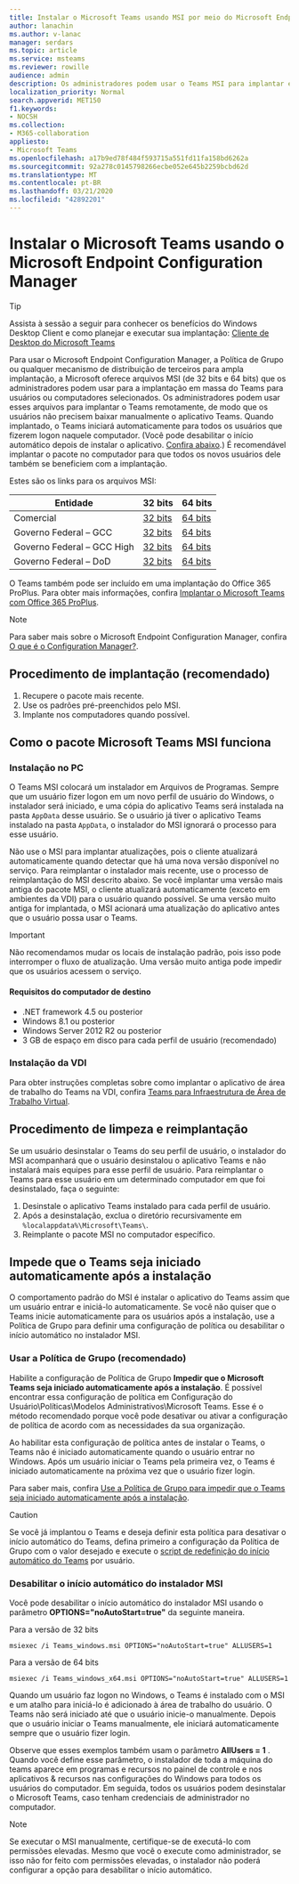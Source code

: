 ```yaml
---
title: Instalar o Microsoft Teams usando MSI por meio do Microsoft Endpoint Configuration Manager
author: lanachin
ms.author: v-lanac
manager: serdars
ms.topic: article
ms.service: msteams
ms.reviewer: rowille
audience: admin
description: Os administradores podem usar o Teams MSI para implantar em massa o Microsoft Teams para usuários ou computadores selecionados.
localization_priority: Normal
search.appverid: MET150
f1.keywords:
- NOCSH
ms.collection:
- M365-collaboration
appliesto:
- Microsoft Teams
ms.openlocfilehash: a17b9ed78f484f593715a551fd11fa158bd6262a
ms.sourcegitcommit: 92a278c0145798266ecbe052e645b2259bcbd62d
ms.translationtype: MT
ms.contentlocale: pt-BR
ms.lasthandoff: 03/21/2020
ms.locfileid: "42892201"
---
```

# <a name="install-microsoft-teams-using-microsoft-endpoint-configuration-manager"></a>Instalar o Microsoft Teams usando o Microsoft Endpoint Configuration Manager

> [!Tip]
> Assista à sessão a seguir para conhecer os benefícios do Windows Desktop Client e como planejar e executar sua implantação: [Cliente de Desktop do Microsoft Teams](https://aka.ms/teams-clients)

Para usar o Microsoft Endpoint Configuration Manager, a Política de Grupo ou qualquer mecanismo de distribuição de terceiros para ampla implantação, a Microsoft oferece arquivos MSI (de 32 bits e 64 bits) que os administradores podem usar para a implantação em massa do Teams para usuários ou computadores selecionados. Os administradores podem usar esses arquivos para implantar o Teams remotamente, de modo que os usuários não precisem baixar manualmente o aplicativo Teams. Quando implantado, o Teams iniciará automaticamente para todos os usuários que fizerem logon naquele computador. (Você pode desabilitar o início automático depois de instalar o aplicativo. [Confira abaixo](#disable-auto-launch-for-the-msi-installer).) É recomendável implantar o pacote no computador para que todos os novos usuários dele também se beneficiem com a implantação.

Estes são os links para os arquivos MSI:


|Entidade  |32 bits      |64 bits      |
|---------|---------|---------|
|Comercial     | [32 bits](https://teams.microsoft.com/downloads/desktopurl?env=production&plat=windows&managedInstaller=true&download=true)        | [64 bits](https://teams.microsoft.com/downloads/desktopurl?env=production&plat=windows&arch=x64&managedInstaller=true&download=true)       |
|Governo Federal – GCC     | [32 bits](https://teams.microsoft.com/downloads/desktopurl?env=production&plat=windows&managedInstaller=true&ring=general_gcc&download=true)       | [64 bits](https://teams.microsoft.com/downloads/desktopurl?env=production&plat=windows&arch=x64&managedInstaller=true&ring=general_gcc&download=true)        |
|Governo Federal – GCC High    | [32 bits](https://gov.teams.microsoft.us/downloads/desktopurl?env=production&plat=windows&managedInstaller=true&download=true)         | [64 bits](https://gov.teams.microsoft.us/downloads/desktopurl?env=production&plat=windows&arch=x64&managedInstaller=true&download=true)        |
|Governo Federal – DoD     | [32 bits](https://dod.teams.microsoft.us/downloads/desktopurl?env=production&plat=windows&managedInstaller=true&download=true)        | [64 bits](https://dod.teams.microsoft.us/downloads/desktopurl?env=production&plat=windows&arch=x64&managedInstaller=true&download=true)        |

O Teams também pode ser incluído em uma implantação do Office 365 ProPlus. Para obter mais informações, confira [Implantar o Microsoft Teams com Office 365 ProPlus](https://docs.microsoft.com/deployoffice/teams-install).

> [!Note]
> Para saber mais sobre o Microsoft Endpoint Configuration Manager, confira [O que é o Configuration Manager?](https://docs.microsoft.com/configmgr/core/understand/introduction).

## <a name="deployment-procedure-recommended"></a>Procedimento de implantação (recomendado)

1. Recupere o pacote mais recente.
2. Use os padrões pré-preenchidos pelo MSI.
3. Implante nos computadores quando possível.

## <a name="how-the-microsoft-teams-msi-package-works"></a>Como o pacote Microsoft Teams MSI funciona

### <a name="pc-installation"></a>Instalação no PC

O Teams MSI colocará um instalador em Arquivos de Programas. Sempre que um usuário fizer logon em um novo perfil de usuário do Windows, o instalador será iniciado, e uma cópia do aplicativo Teams será instalada na pasta `AppData` desse usuário. Se o usuário já tiver o aplicativo Teams instalado na pasta `AppData`, o instalador do MSI ignorará o processo para esse usuário.

Não use o MSI para implantar atualizações, pois o cliente atualizará automaticamente quando detectar que há uma nova versão disponível no serviço. Para reimplantar o instalador mais recente, use o processo de reimplantação do MSI descrito abaixo. Se você implantar uma versão mais antiga do pacote MSI, o cliente atualizará automaticamente (exceto em ambientes da VDI) para o usuário quando possível. Se uma versão muito antiga for implantada, o MSI acionará uma atualização do aplicativo antes que o usuário possa usar o Teams.

> [!Important]
> Não recomendamos mudar os locais de instalação padrão, pois isso pode interromper o fluxo de atualização. Uma versão muito antiga pode impedir que os usuários acessem o serviço.

#### <a name="target-computer-requirements"></a>Requisitos do computador de destino

- .NET framework 4.5 ou posterior
- Windows 8.1 ou posterior
- Windows Server 2012 R2 ou posterior
- 3 GB de espaço em disco para cada perfil de usuário (recomendado)

### <a name="vdi-installation"></a>Instalação da VDI

Para obter instruções completas sobre como implantar o aplicativo de área de trabalho do Teams na VDI, confira [Teams para Infraestrutura de Área de Trabalho Virtual](teams-for-vdi.md).

## <a name="clean-up-and-redeployment-procedure"></a>Procedimento de limpeza e reimplantação

Se um usuário desinstalar o Teams do seu perfil de usuário, o instalador do MSI acompanhará que o usuário desinstalou o aplicativo Teams e não instalará mais equipes para esse perfil de usuário. Para reimplantar o Teams para esse usuário em um determinado computador em que foi desinstalado, faça o seguinte:

1. Desinstale o aplicativo Teams instalado para cada perfil de usuário.
2. Após a desinstalação, exclua o diretório recursivamente em `%localappdata%\Microsoft\Teams\`.
3. Reimplante o pacote MSI no computador específico.

## <a name="prevent-teams-from-starting-automatically-after-installation"></a>Impede que o Teams seja iniciado automaticamente após a instalação

O comportamento padrão do MSI é instalar o aplicativo do Teams assim que um usuário entrar e iniciá-lo automaticamente. Se você não quiser que o Teams inicie automaticamente para os usuários após a instalação, use a Política de Grupo para definir uma configuração de política ou desabilitar o início automático no instalador MSI.

### <a name="use-group-policy-recommended"></a>Usar a Política de Grupo (recomendado)

Habilite a configuração de Política de Grupo **Impedir que o Microsoft Teams seja iniciado automaticamente após a instalação**. É possível encontrar essa configuração de política em Configuração do Usuário\Políticas\Modelos Administrativos\Microsoft Teams. Esse é o método recomendado porque você pode desativar ou ativar a configuração de política de acordo com as necessidades da sua organização.

Ao habilitar esta configuração de política antes de instalar o Teams, o Teams não é iniciado automaticamente quando o usuário entrar no Windows. Após um usuário iniciar o Teams pela primeira vez, o Teams é iniciado automaticamente na próxima vez que o usuário fizer login.

Para saber mais, confira [Use a Política de Grupo para impedir que o Teams seja iniciado automaticamente após a instalação](https://docs.microsoft.com/deployoffice/teams-install#use-group-policy-to-prevent-microsoft-teams-from-starting-automatically-after-installation).

> [!CAUTION]
> Se você já implantou o Teams e deseja definir esta política para desativar o início automático do Teams, defina primeiro a configuração da Política de Grupo com o valor desejado e execute o [script de redefinição do início automático do Teams](scripts/powershell-script-teams-reset-autostart.md) por usuário.

### <a name="disable-auto-launch-for-the-msi-installer"></a>Desabilitar o início automático do instalador MSI

Você pode desabilitar o início automático do instalador MSI usando o parâmetro **OPTIONS="noAutoStart=true"** da seguinte maneira.  

Para a versão de 32 bits

```console
msiexec /i Teams_windows.msi OPTIONS="noAutoStart=true" ALLUSERS=1
```

Para a versão de 64 bits

```console
msiexec /i Teams_windows_x64.msi OPTIONS="noAutoStart=true" ALLUSERS=1
```

Quando um usuário faz logon no Windows, o Teams é instalado com o MSI e um atalho para iniciá-lo é adicionado à área de trabalho do usuário. O Teams não será iniciado até que o usuário inicie-o manualmente. Depois que o usuário iniciar o Teams manualmente, ele iniciará automaticamente sempre que o usuário fizer login.

Observe que esses exemplos também usam o parâmetro **AllUsers = 1** . Quando você define esse parâmetro, o instalador de toda a máquina do teams aparece em programas e recursos no painel de controle e nos aplicativos & recursos nas configurações do Windows para todos os usuários do computador. Em seguida, todos os usuários podem desinstalar o Microsoft Teams, caso tenham credenciais de administrador no computador.

> [!Note]
> Se executar o MSI manualmente, certifique-se de executá-lo com permissões elevadas. Mesmo que você o execute como administrador, se isso não for feito com permissões elevadas, o instalador não poderá configurar a opção para desabilitar o início automático.
